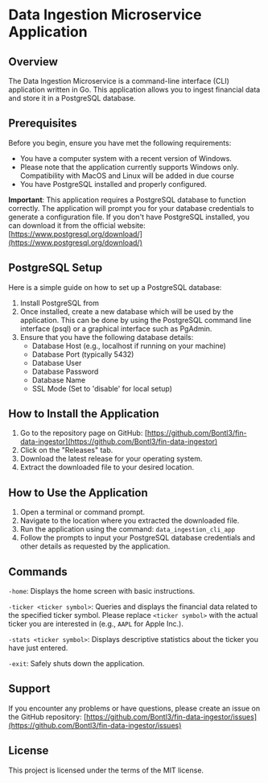 # Data Ingestion Microservice Application

## Overview

The Data Ingestion Microservice is a command-line interface (CLI) application written in Go. This application allows you to ingest financial data and store it in a PostgreSQL database.

## Prerequisites

Before you begin, ensure you have met the following requirements:

* You have a computer system with a recent version of Windows.
* Please note that the application currently supports Windows only. Compatibility with MacOS and Linux will be added in due course
* You have PostgreSQL installed and properly configured. 

**Important**: This application requires a PostgreSQL database to function correctly. The application will prompt you for your database credentials to generate a configuration file. If you don't have PostgreSQL installed, you can download it from the official website: [https://www.postgresql.org/download/](https://www.postgresql.org/download/)

## PostgreSQL Setup

Here is a simple guide on how to set up a PostgreSQL database:
1. Install PostgreSQL from
2. Once installed, create a new database which will be used by the application. This can be done by using the PostgreSQL command line interface (psql) or a graphical interface such as PgAdmin.
3. Ensure that you have the following database details:
   * Database Host (e.g., localhost if running on your machine)
   * Database Port (typically 5432)
   * Database User
   * Database Password
   * Database Name
   * SSL Mode (Set to 'disable' for local setup)

## How to Install the Application

1. Go to the repository page on GitHub: [https://github.com/Bontl3/fin-data-ingestor](https://github.com/Bontl3/fin-data-ingestor)
2. Click on the "Releases" tab.
3. Download the latest release for your operating system.
4. Extract the downloaded file to your desired location.

## How to Use the Application

1. Open a terminal or command prompt.
2. Navigate to the location where you extracted the downloaded file.
3. Run the application using the command: `data_ingestion_cli_app`
4. Follow the prompts to input your PostgreSQL database credentials and other details as requested by the application.

## Commands

`-home`: Displays the home screen with basic instructions.

`-ticker <ticker symbol>`: Queries and displays the financial data related to the specified ticker symbol. Please replace `<ticker symbol>` with the actual ticker you are interested in (e.g., `AAPL` for Apple Inc.).

`-stats <ticker symbol>`: Displays descriptive statistics about the ticker you have just entered.

`-exit`: Safely shuts down the application.

## Support

If you encounter any problems or have questions, please create an issue on the GitHub repository: [https://github.com/Bontl3/fin-data-ingestor/issues](https://github.com/Bontl3/fin-data-ingestor/issues)

## License

This project is licensed under the terms of the MIT license.

